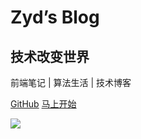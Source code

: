 # Zyd’s Blog
## 技术改变世界
前端笔记 | 算法生活 | 技术博客 

[<i class="iconfont icon-github"></i> GitHub](https://gitee.com/zhao_yuanda/personal-blog)
[马上开始 <i class="iconfont icon-down"></i>](#main)

<!-- background image -->
![](https://www.sunniejs.cn/static/wx/bg.jpg)
